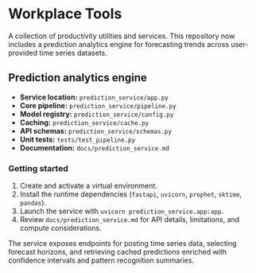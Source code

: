 # Workplace Tools

A collection of productivity utilities and services. This repository now includes a prediction analytics engine for forecasting trends across user-provided time series datasets.

## Prediction analytics engine

- **Service location:** `prediction_service/app.py`
- **Core pipeline:** `prediction_service/pipeline.py`
- **Model registry:** `prediction_service/config.py`
- **Caching:** `prediction_service/cache.py`
- **API schemas:** `prediction_service/schemas.py`
- **Unit tests:** `tests/test_pipeline.py`
- **Documentation:** `docs/prediction_service.md`

### Getting started

1. Create and activate a virtual environment.
2. Install the runtime dependencies (`fastapi`, `uvicorn`, `prophet`, `sktime`, `pandas`).
3. Launch the service with `uvicorn prediction_service.app:app`.
4. Review `docs/prediction_service.md` for API details, limitations, and compute considerations.

The service exposes endpoints for posting time series data, selecting forecast horizons, and retrieving cached predictions enriched with confidence intervals and pattern recognition summaries.
